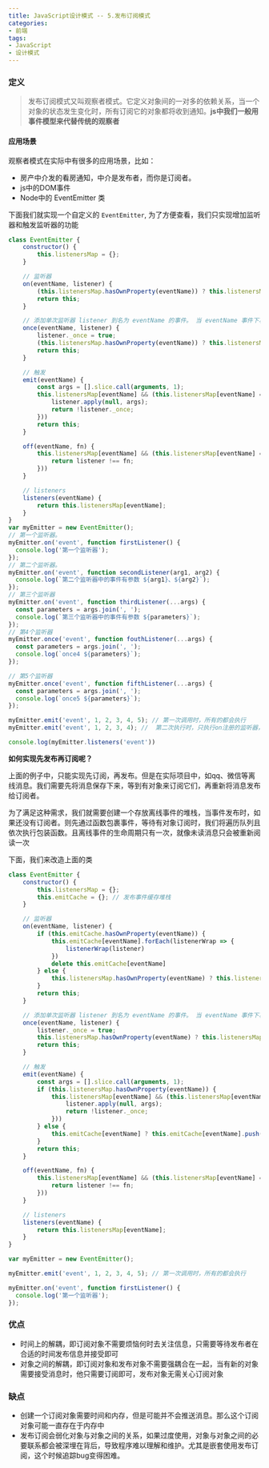 ```yaml
---
title: JavaScript设计模式 -- 5.发布订阅模式
categories:
- 前端
tags: 
- JavaScript
- 设计模式
---
```

### 定义
> 发布订阅模式又叫观察者模式。它定义对象间的一对多的依赖关系，当一个对象的状态发生变化时，所有订阅它的对象都将收到通知。**js中我们一般用事件模型来代替传统的观察者**


#### 应用场景
观察者模式在实际中有很多的应用场景，比如：
- 房产中介发的看房通知，中介是发布者，而你是订阅者。
- js中的DOM事件
- Node中的 EventEmitter 类

下面我们就实现一个自定义的 `EventEmitter`, 为了方便查看，我们只实现增加监听器和触发监听器的功能

```js
class EventEmitter {
    constructor() {
        this.listenersMap = {};
    }

    // 监听器
    on(eventName, listener) {
        (this.listenersMap.hasOwnProperty(eventName)) ? this.listenersMap[eventName].push(listener): this.listenersMap[eventName] = [listener];
        return this;
    }

    // 添加单次监听器 listener 到名为 eventName 的事件。 当 eventName 事件下次触发时，监听器会先被移除，然后再调用。
    once(eventName, listener) {
        listener._once = true;
        (this.listenersMap.hasOwnProperty(eventName)) ? this.listenersMap[eventName].push(listener): this.listenersMap[eventName] = [listener];
        return this;
    }

    // 触发
    emit(eventName) {
        const args = [].slice.call(arguments, 1);
        this.listenersMap[eventName] && (this.listenersMap[eventName] = this.listenersMap[eventName].filter((listener, index) => {
            listener.apply(null, args);
            return !listener._once;
        }))
        return this;
    }

    off(eventName, fn) {
        this.listenersMap[eventName] && (this.listenersMap[eventName] = this.listenersMap[eventName].filter((listener, index) => {
            return listener !== fn;
        }))
    }

    // listeners
    listeners(eventName) {
        return this.listenersMap[eventName];
    }
}
var myEmitter = new EventEmitter();
// 第一个监听器。
myEmitter.on('event', function firstListener() {
  console.log('第一个监听器');
});
// 第二个监听器。
myEmitter.on('event', function secondListener(arg1, arg2) {
  console.log(`第二个监听器中的事件有参数 ${arg1}、${arg2}`);
});
// 第三个监听器
myEmitter.on('event', function thirdListener(...args) {
  const parameters = args.join(', ');
  console.log(`第三个监听器中的事件有参数 ${parameters}`);
});
// 第4个监听器
myEmitter.once('event', function fouthListener(...args) {
  const parameters = args.join(', ');
  console.log(`once4 ${parameters}`);
});

// 第5个监听器
myEmitter.once('event', function fifthListener(...args) {
  const parameters = args.join(', ');
  console.log(`once5 ${parameters}`);
});

myEmitter.emit('event', 1, 2, 3, 4, 5); // 第一次调用时，所有的都会执行
myEmitter.emit('event', 1, 2, 3, 4); //  第二次执行时，只执行on注册的监听器，once注册的都已经被清理了

console.log(myEmitter.listeners('event'))
```



**如何实现先发布再订阅呢？**

上面的例子中，只能实现先订阅，再发布。但是在实际项目中，如qq、微信等离线消息。我们需要先将消息保存下来，等到有对象来订阅它们，再重新将消息发布给订阅者。

为了满足这种需求，我们就需要创建一个存放离线事件的堆栈，当事件发布时，如果还没有订阅者。则先通过函数包裹事件，等待有对象订阅时，我们将遍历队列且依次执行包装函数。且离线事件的生命周期只有一次，就像未读消息只会被重新阅读一次

下面，我们来改造上面的类

```js
class EventEmitter {
    constructor() {
        this.listenersMap = {};
        this.emitCache = {}; // 发布事件缓存堆栈
    }

    // 监听器
    on(eventName, listener) {
        if (this.emitCache.hasOwnProperty(eventName)) {
            this.emitCache[eventName].forEach(listenerWrap => {
                listenerWrap(listener)
            })
            delete this.emitCache[eventName]
        } else {
            this.listenersMap.hasOwnProperty(eventName) ? this.listenersMap[eventName].push(listener): this.listenersMap[eventName] = [listener];
        }
        return this;
    }

    // 添加单次监听器 listener 到名为 eventName 的事件。 当 eventName 事件下次触发时，监听器会先被移除，然后再调用。
    once(eventName, listener) {
        listener._once = true;
        this.listenersMap.hasOwnProperty(eventName) ? this.listenersMap[eventName].push(listener): this.listenersMap[eventName] = [listener];
        return this;
    }

    // 触发
    emit(eventName) {
        const args = [].slice.call(arguments, 1);
        if (this.listenersMap.hasOwnProperty(eventName)) {
            this.listenersMap[eventName] && (this.listenersMap[eventName] = this.listenersMap[eventName].filter((listener, index) => {
                listener.apply(null, args);
                return !listener._once;
            }))
        } else {
            this.emitCache[eventName] ? this.emitCache[eventName].push(function listenerWrap(fn) {fn(args)}) : this.emitCache[eventName] = [function listenerWrap(fn) {fn(args)}]
        }
        return this;
    }

    off(eventName, fn) {
        this.listenersMap[eventName] && (this.listenersMap[eventName] = this.listenersMap[eventName].filter((listener, index) => {
            return listener !== fn;
        }))
    }

    // listeners
    listeners(eventName) {
        return this.listenersMap[eventName];
    }
}

var myEmitter = new EventEmitter();

myEmitter.emit('event', 1, 2, 3, 4, 5); // 第一次调用时，所有的都会执行

myEmitter.on('event', function firstListener() {
  console.log('第一个监听器');
});
```

### 优点
- 时间上的解耦，即订阅对象不需要烦恼何时去关注信息，只需要等待发布者在合适的时间发布信息并接受即可
- 对象之间的解耦，即订阅对象和发布对象不需要强耦合在一起，当有新的对象需要接受消息时，他只需要订阅即可，发布对象无需关心订阅对象

### 缺点
- 创建一个订阅对象需要时间和内存，但是可能并不会推送消息。那么这个订阅对象可能一直存在于内存中
- 发布订阅会弱化对象与对象之间的关系，如果过度使用，对象与对象之间的必要联系都会被深埋在背后，导致程序难以理解和维护。尤其是嵌套使用发布订阅，这个时候追踪bug变得困难。